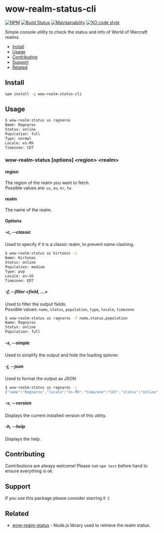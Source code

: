 # wow-realm-status-cli
[![NPM](https://img.shields.io/npm/v/wow-realm-status-cli.svg)](https://www.npmjs.com/package/wow-realm-status-cli)
[![Build Status](https://travis-ci.com/alvarocastro/wow-realm-status-cli.svg?branch=master)](https://travis-ci.com/alvarocastro/wow-realm-status-cli)
[![Maintainability](https://api.codeclimate.com/v1/badges/62a11c0186fd767f6f7f/maintainability)](https://codeclimate.com/github/alvarocastro/wow-realm-status-cli/maintainability)
[![XO code style](https://img.shields.io/badge/code_style-XO-5ed9c7.svg)](https://github.com/xojs/xo)

Simple console utility to check the status and info of World of Warcraft realms.

- [Install](#install)
- [Usage](#usage)
- [Contributing](#contributing)
- [Support](#support)
- [Related](#related)

## Install

```bash
npm install -g wow-realm-status-cli
```

## Usage

```bash
$ wow-realm-status us ragnaros
Name: Ragnaros
Status: online
Population: full
Type: normal
Locale: es-MX
Timezone: CDT
```

### wow-realm-status [options] \<region\> \<realm\>

#### region

The region of the realm you want to fetch.<br>
Possible values are: `us`, `eu`, `kr`, `tw`

#### realm

The name of the realm.

#### Options

##### -c, --classic

Used to specify if it is a classic realm, to prevent name clashing.

```bash
$ wow-realm-status us kirtonos -c
Name: Kirtonos
Status: online
Population: medium
Type: pvp
Locale: en-US
Timezone: EDT
```

##### -f, --filter <field, ...>

Used to filter the output fields.<br>
Possible values: `name`, `status`, `population`, `type`, `locale`, `timezone`

```bash
$ wow-realm-status us ragnaros -f name,status,population
Name: Ragnaros
Status: online
Population: full
```

##### -s, --simple

Used to simplify the output and hide the loading spinner.

##### -j, --json

Used to format the output as JSON

```bash
$ wow-realm-status us ragnaros -j
{"name":"Ragnaros","locale":"es-MX","timezone":"CDT","status":"online","type":"normal","population":"full"}
```

##### -v, --version

Displays the current installed version of this utility.

##### -h, --help

Displays the help.

## Contributing

Contributions are always welcome! Please run `npm test` before hand to ensure everything is ok.

## Support

If you use this package please consider starring it :)

## Related

* [wow-realm-status](https://github.com/alvarocastro/wow-realm-status) - Node.js library used to retrieve the realm status.
